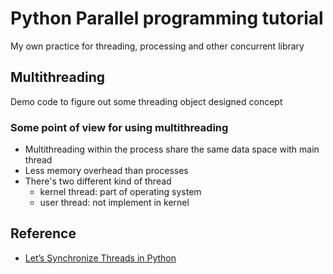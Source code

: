 # Python Parallel programming tutorial

My own practice for threading, processing and other concurrent library

## Multithreading

Demo code to figure out some threading object designed concept

### Some point of view for using multithreading

- Multithreading within the process share the same data space with main thread
- Less memory overhead than processes
- There's two different kind of thread
  - kernel thread: part of operating system
  - user thread: not implement in kernel

## Reference

- [Let’s Synchronize Threads in Python](https://hackernoon.com/synchronization-primitives-in-python-564f89fee732)